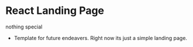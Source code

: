 # React Landing Page
nothing special 
- Template for future endeavers. Right now its just a simple landing page.
